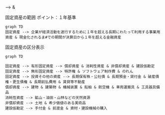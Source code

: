  --> 
 & 

固定資産の範囲
ポイント：１年基準
```mermaid
graph TD
固定資産 --> 企業が経済活動を遂行するために１年を超える長期にわたって利用する事業用資産 & 現金化されるま#での期間が決算日から１年を超える金融資産

```



固定資産の区分表示
```mermaid
graph TD

固定資産 --> 有形固定資産 --> 償却資産 & 消耗性資産 & 非償却資産 & 建設仮勘定
固定資産 --> 無形固定資産 --> 特許権 & ソフトウェア制作費 & のれん
固定資産 --> 投資その他の資産 --> 長期保有株・公社債 & 長期預金・貸付金 & 破産債権・更生債権 & 長期前払費用 & 賃貸等不動産
償却資産 --> 建物 & 建築物 & 機械装置 & 船舶 & 航空機 & 車両運搬具 & 工具器具備品
消耗性資産 --> 鉱山・油田・山林などの天然資源
非償却資産 --> 土地 & 希少価値のある美術品
建設仮勘定 --> 手付金 & 前渡金 & 資材・建設機械の購入

```